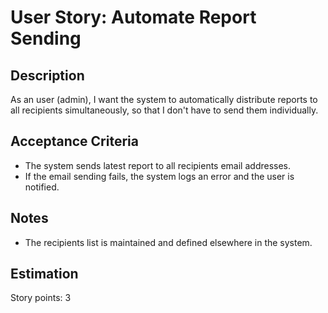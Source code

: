 # User Story: Automate Report Sending

## Description
As an user (admin), I want the system to automatically distribute reports to all recipients simultaneously, so that I don't have to send them individually.

## Acceptance Criteria
- The system sends latest report to all recipients email addresses.
- If the email sending fails, the system logs an error and the user is notified.

## Notes
- The recipients list is maintained and defined elsewhere in the system.

## Estimation
Story points: 3